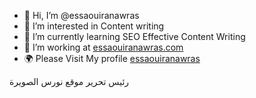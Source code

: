 - 👋 Hi, I’m @essaouiranawras
- 👀 I’m interested in Content writing
- 🌱 I’m currently learning SEO Effective Content Writing
- 💞️ I’m working at <a href="https://www.essaouiranawras.com/" title="موقع نورس الصويرة">essaouiranawras.com</a>
- 🌍 Please Visit My profile <a href="https://www.essaouiranawras.com/author/user-name/" title="your name">essaouiranawras</a>
<p>رئيس تحرير موقع نورس الصويرة</p>
